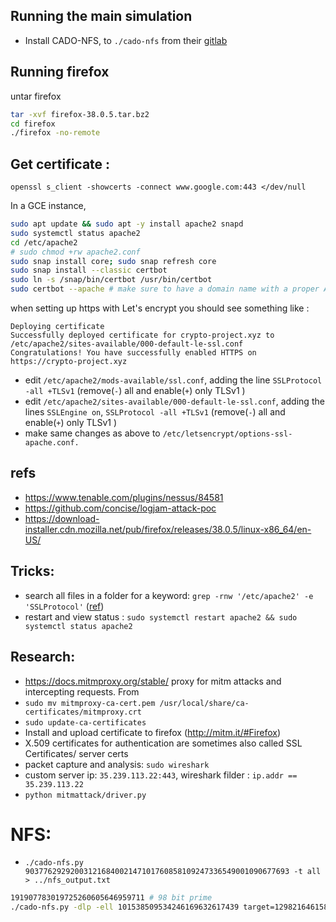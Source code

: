 ## Running the main simulation

- Install CADO-NFS, to `./cado-nfs` from their [gitlab](https://gitlab.inria.fr/cado-nfs/cado-nfs)

## Running firefox

untar firefox

```bash
tar -xvf firefox-38.0.5.tar.bz2
cd firefox
./firefox -no-remote
```

## Get certificate :

```
openssl s_client -showcerts -connect www.google.com:443 </dev/null
```

In a GCE instance,

```bash
sudo apt update && sudo apt -y install apache2 snapd
sudo systemctl status apache2
cd /etc/apache2
# sudo chmod +rw apache2.conf
sudo snap install core; sudo snap refresh core
sudo snap install --classic certbot
sudo ln -s /snap/bin/certbot /usr/bin/certbot
sudo certbot --apache # make sure to have a domain name with a proper A-record for resolving the DNS. It's crypto-project.xyz here
```

when setting up https with Let's encrypt you should see something like :

```
Deploying certificate
Successfully deployed certificate for crypto-project.xyz to /etc/apache2/sites-available/000-default-le-ssl.conf
Congratulations! You have successfully enabled HTTPS on https://crypto-project.xyz
```

- edit `/etc/apache2/mods-available/ssl.conf`, adding the line `SSLProtocol -all +TLSv1` (remove(`-`) all and enable(`+`) only TLSv1 )
- edit `/etc/apache2/sites-available/000-default-le-ssl.conf`, adding the lines `SSLEngine on`, `SSLProtocol -all +TLSv1` (remove(`-`) all and enable(`+`) only TLSv1 )
- make same changes as above to `/etc/letsencrypt/options-ssl-apache.conf.`

## refs

- https://www.tenable.com/plugins/nessus/84581
- https://github.com/concise/logjam-attack-poc
- https://download-installer.cdn.mozilla.net/pub/firefox/releases/38.0.5/linux-x86_64/en-US/

## Tricks:

- search all files in a folder for a keyword: `grep -rnw '/etc/apache2' -e 'SSLProtocol'` ([ref](https://stackoverflow.com/a/16957078/6274300))
- restart and view status : `sudo systemctl restart apache2 && sudo systemctl status apache2`

## Research:

- https://docs.mitmproxy.org/stable/ proxy for mitm attacks and intercepting requests. From
- `sudo mv mitmproxy-ca-cert.pem /usr/local/share/ca-certificates/mitmproxy.crt`
- `sudo update-ca-certificates`
- Install and upload certificate to firefox (http://mitm.it/#Firefox)
- X.509 certificates for authentication are sometimes also called SSL Certificates/ server certs
- packet capture and analysis: `sudo wireshark`
- custom server ip: `35.239.113.22:443`, wireshark filder : `ip.addr == 35.239.113.22`
- `python mitmattack/driver.py`

# NFS:

- `./cado-nfs.py 90377629292003121684002147101760858109247336549001090677693 -t all > ../nfs_output.txt`

```bash
191907783019725260605646959711 # 98 bit prime
./cado-nfs.py -dlp -ell 101538509534246169632617439 target=129821646158317470002802307860 191907783019725260605646959711
```
